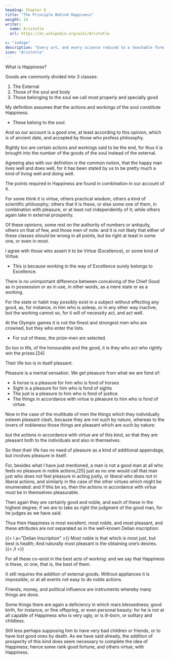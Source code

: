 ```yaml
---
heading: Chapter 6
title: "The Principle Behind Happiness"
weight: 14
writer:
  name: Aristotle
  url: https://en.wikipedia.org/wiki/Aristotle

c: "indigo"
description: "Every art, and every science reduced to a teachable form, and similarly, every action and moral choice, aims at some good"
icon: "Aristotle"
---
```



What is Happiness?

<!-- Our basis for the answer should be from:
- our conclusion
- the data from our reasoning
- the data from what is commonly said about it

This is because with what is true all things which really are are in harmony, but with that which is false the true very soon jars. -->

Goods are commonly divided into 3 classes:

1. The External
2. Those of the soul and body
3. Those belonging to the soul we call most properly and specially good

My definition assumes that the actions and workings of the soul constitute Happiness.
- These belong to the soul. 

And so our account is a good one, at least according to this opinion, which is of ancient date, and accepted by those who profess philosophy. 

Rightly too are certain actions and workings said to be the end, for thus it is brought into the number of the goods of the soul instead of the external. 

Agreeing also with our definition is the common notion, that the happy man lives well and does well, for it has been stated by us to be pretty much a kind of living well and doing well.

The points required in Happiness are found in combination in our account of it.

For some think it is virtue, others practical wisdom, others a kind of scientific philosophy; others that it is these, or else some one of them, in combination with pleasure, or at least not independently of it; while others again take in external prosperity.

Of these opinions, some rest on the authority of numbers or antiquity, others on that of few, and those men of note: and it is not likely that either of these classes should be wrong in all points, but be right at least in some one, or even in most.

I agree with those who assert it to be Virtue (Excellence), or some kind of Virtue.
- This is because working in the way of Excellence surely belongs to Excellence.

There is no unimportant difference between conceiving of the Chief Good as in possession or as in use, in other words, as a mere state or as a working. 

For the state or habit may possibly exist in a subject without effecting any good, as, for instance, in him who is asleep, or in any other way inactive; but the working cannot so, for it will of necessity act, and act well.

At the Olympic games it is not the finest and strongest men who are crowned, but they who enter the lists.
- For out of these, the prize-men are selected.

So too in life, of the honourable and the good, it is they who act who rightly win the prizes.[24]

Their life too is in itself pleasant.

Pleasure is a mental sensation. We get pleasure from what we are fond of:
- A horse is a pleasure for him who is fond of horses
- Sight is a pleasure for him who is fond of sights
- The just is a pleasure to him who is fond of justice.
- The things in accordance with virtue is pleasure to him who is fond of virtue. 

Now in the case of the multitude of men the things which they individually esteem pleasant clash, because they are not such by nature, whereas to the lovers of nobleness those things are pleasant which are such by nature: 

but the actions in accordance with virtue are of this kind, so that they are pleasant both to the individuals and also in themselves.

So then their life has no need of pleasure as a kind of additional appendage, but involves pleasure in itself. 

For, besides what I have just mentioned, a man is not a good man at all who feels no pleasure in noble actions,[25] just as no one would call that man just who does not feel pleasure in acting justly, or liberal who does not in liberal actions, and similarly in the case of the other virtues which might be enumerated: and if this be so, then the actions in accordance with virtue must be in themselves pleasurable. 

Then again they are certainly good and noble, and each of these in the highest degree; if we are to take as right the judgment of the good man, for he judges as we have said.

Thus then Happiness is most excellent, most noble, and most pleasant, and these attributes are not separated as in the well-known Delian inscription:

{{< l a="Delian Inscription" >}}
Most noble is that which is most just, but best is health;
And naturally most pleasant is the obtaining one’s desires.
{{< /l >}}


For all these co-exist in the best acts of working: and we say that Happiness is these, or one, that is, the best of them.

It still requires the addition of external goods. Without appliances it is impossible, or at all events not easy to do noble actions.

Friends, money, and political influence are instruments whereby many things are done.

Some things there are again a deficiency in which mars blessedness; good birth, for instance, or fine offspring, or even personal beauty: for he is not at all capable of Happiness who is very ugly, or is ill-born, or solitary and childless.

Still less perhaps supposing him to have very bad children or friends, or to have lost good ones by death. As we have said already, the addition of prosperity of this kind does seem necessary to complete the idea of Happiness; hence some rank good fortune, and others virtue, with Happiness.
